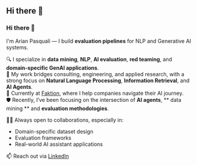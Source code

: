 ## Hi there 👋

<!--
**arianpasquali/arianpasquali** is a ✨ _special_ ✨ repository because its `README.md` (this file) appears on your GitHub profile.

Here are some ideas to get you started:

- 🔭 I’m currently working on ...
- 🌱 I’m currently learning ...
- 👯 I’m looking to collaborate on ...
- 🤔 I’m looking for help with ...
- 💬 Ask me about ...
- 📫 How to reach me: ...
- 😄 Pronouns: ...
- ⚡ Fun fact: ...
-->

### Hi there 👋

I'm Arian Pasquali — I build **evaluation pipelines** for NLP and Generative AI systems.

🔍 I specialize in **data mining**, **NLP**, **AI evaluation**, **red teaming**, and **domain-specific GenAI applications**.  
🧠 My work bridges consulting, engineering, and applied research, with a strong focus on **Natural Language Processing**, **Information Retrieval**, and **AI Agents**.  
🔬 Currently at [Faktion](https://faktion.com), where I help companies navigate their AI journey.  
🛡️ Recently, I’ve been focusing on the intersection of **AI agents**, ** data mining ** and **evaluation methodologies**.  

👨‍💻 Always open to collaborations, especially in:  
- Domain-specific dataset design  
- Evaluation frameworks  
- Real-world AI assistant applications  

📫 Reach out via [LinkedIn](https://www.linkedin.com/in/arianpasquali/)

